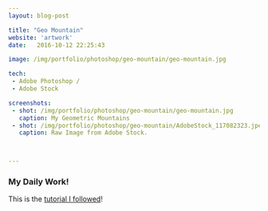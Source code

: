 ```yaml
---
layout: blog-post

title: "Geo Mountain"
website: 'artwork'
date:   2016-10-12 22:25:43

image: /img/portfolio/photoshop/geo-mountain/geo-mountain.jpg 

tech:
 - Adobe Photoshop /
 - Adobe Stock

screenshots:
 - shot: /img/portfolio/photoshop/geo-mountain/geo-mountain.jpg
   caption: My Geometric Mountains
 - shot: /img/portfolio/photoshop/geo-mountain/AdobeStock_117082323.jpeg
   caption: Raw Image from Adobe Stock.



---
```


<style type="text/css">
/*	.portfolio .image-tint {
		background:blue;

  	}*/
</style>

### My Daily Work!

This is the [tutorial I followed](http://blog.spoongraphics.co.uk/tutorials/how-to-create-abstract-geometric-photo-collage-art)!



